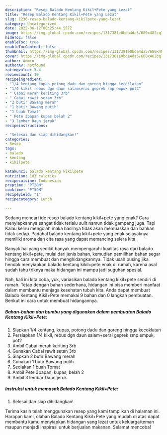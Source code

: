 ```yaml
---
description: "Resep Balado Kentang Kikil+Pete yang Lezat"
title: "Resep Balado Kentang Kikil+Pete yang Lezat"
slug: 1236-resep-balado-kentang-kikilpete-yang-lezat
category: Uncategorized
date: 2022-06-12T00:25:44.557Z
image: https://img-global.cpcdn.com/recipes/1317381e0bda4da5/680x482cq70/balado-kentang-kikilpete-foto-resep-utama.jpg
hideToc: false
enableToc: true
enableTocContent: false
thumbnail: https://img-global.cpcdn.com/recipes/1317381e0bda4da5/680x482cq70/balado-kentang-kikilpete-foto-resep-utama.jpg
cover: https://img-global.cpcdn.com/recipes/1317381e0bda4da5/680x482cq70/balado-kentang-kikilpete-foto-resep-utama.jpg
author: Admin
authorAv: notfound
ratingvalue: 3.4
reviewcount: 10
recipeingredient:
- "1/4 kentang kupas potong dadu dan goreng hingga kecoklatan"
- "1/4 kikil rebus dgn daun salamserai geprek smp empuk pot2"
- " Cabai merah keriting 3rb"
- " Cabai rawit setan 3rb"
- "2 butir Bawang merah"
- "1 butir Bawang putih"
- "1 buah Tomat"
- " Pete 3papan kupas belah 2"
- "3 lembar Daun jeruk"
recipeinstructions:

- "Selesai dan siap dihidangkan!"
categories:
- Resep
tags:
- balado
- kentang
- kikilpete

katakunci: balado kentang kikilpete 
nutrition: 183 calories
recipecuisine: Indonesian
preptime: "PT28M"
cooktime: "PT59M"
recipeyield: "1"
recipecategory: Lunch

---
```



Sedang mencari ide resep balado kentang kikil+pete yang enak? Cara menyiapkannya sangat tidak terlalu sulit namun tidak gampang juga. Tapi Kalau keliru mengolah maka hasilnya tidak akan memuaskan dan bahkan tidak sedap. Padahal balado kentang kikil+pete yang enak selayaknya memiliki aroma dan cita rasa yang dapat memancing selera kita.




Banyak hal yang sedikit banyak mempengaruhi kualitas rasa dari balado kentang kikil+pete, mulai dari jenis bahan, kemudian pemilihan bahan segar hingga cara membuat dan menghidangkannya. Tidak usah pusing jika hendak menyiapkan balado kentang kikil+pete enak di rumah, karena asal sudah tahu triknya maka hidangan ini mampu jadi suguhan spesial.


Nah, kali ini kita coba, yuk, variasikan balado kentang kikil+pete sendiri di rumah. Tetap dengan bahan sederhana, hidangan ini bisa memberi manfaat dalam membantu menjaga kesehatan tubuh kita. Anda dapat membuat Balado Kentang Kikil+Pete memakai 9 bahan dan 0 langkah pembuatan. Berikut ini cara untuk membuat hidangannya.

<!--inarticleads1-->

##### Bahan-bahan dan bumbu yang digunakan dalam pembuatan Balado Kentang Kikil+Pete:

1. Siapkan 1/4 kentang, kupas, potong dadu dan goreng hingga kecoklatan
1. Persiapkan 1/4 kikil, rebus dgn daun salam+serai geprek smp empuk, pot2
1. Ambil  Cabai merah keriting 3rb
1. Gunakan  Cabai rawit setan 3rb
1. Siapkan 2 butir Bawang merah
1. Gunakan 1 butir Bawang putih
1. Sediakan 1 buah Tomat
1. Ambil  Pete 3papan, kupas, belah 2
1. Ambil 3 lembar Daun jeruk




<!--inarticleads2-->

##### Instruksi untuk memasak Balado Kentang Kikil+Pete:


1. Selesai dan siap dihidangkan!



Terima kasih telah menggunakan resep yang kami tampilkan di halaman ini. Harapan kami, olahan Balado Kentang Kikil+Pete yang mudah di atas dapat membantu kamu menyiapkan hidangan yang lezat untuk keluarga/teman maupun menjadi inspirasi untuk berjualan makanan. Selamat mencoba!
